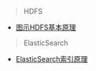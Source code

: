 >HDFS

- [图示HDFS基本原理](https://segmentfault.com/a/1190000011575458)

>ElasticSearch

- [ElasticSearch索引原理](https://blog.csdn.net/cyony/article/details/65437708)
